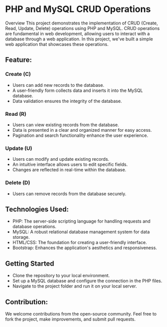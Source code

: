 <h1>PHP and MySQL CRUD Operations</h1>
Overview
This project demonstrates the implementation of CRUD (Create, Read, Update, Delete) operations using PHP and MySQL. CRUD operations are fundamental in web development, allowing users to interact with a database through a web application. In this project, we've built a simple web application that showcases these operations.

<h2>Feature:</h2>
<h3>Create (C)</h3>
<ul>
  <li>Users can add new records to the database.</li>
  <li>A user-friendly form collects data and inserts it into the MySQL database.</li>
  <li>Data validation ensures the integrity of the database.</li>
</ul>
<h3>Read (R)</h3>
<ul>
  <li>Users can view existing records from the database.</li>
  <li>Data is presented in a clear and organized manner for easy access.</li>
  <li>Pagination and search functionality enhance the user experience.</li>
</ul>



<h3>Update (U)</h3>
<ul>
  <li>Users can modify and update existing records.</li>
  <li>An intuitive interface allows users to edit specific fields.</li>
  <li>Changes are reflected in real-time within the database.</li>
</ul>



<h3>Delete (D)</h3>
<ul>
  <li>Users can remove records from the database securely.</li>
</ul>
<h2>Technologies Used:</h2>
<ul>
  <li>PHP: The server-side scripting language for handling requests and database operations.</li>
  <li>MySQL: A robust relational database management system for data storage.</li>
  <li>HTML/CSS: The foundation for creating a user-friendly interface.</li>
  <li>Bootstrap: Enhances the application's aesthetics and responsiveness.</li>
</ul>




<h2>Getting Started</h2>
<ul>
  <li>Clone the repository to your local environment.</li>
  <li>Set up a MySQL database and configure the connection in the PHP files.</li>
  <li>Navigate to the project folder and run it on your local server.</li>
</ul>


<h2>Contribution:</h2>
We welcome contributions from the open-source community. Feel free to fork the project, make improvements, and submit pull requests.
